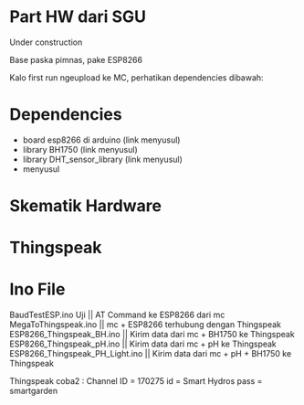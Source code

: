 # Part HW dari SGU

Under construction

Base paska pimnas, pake ESP8266

Kalo first run ngeupload ke MC, perhatikan dependencies dibawah:

# Dependencies
* board esp8266 di arduino (link menyusul)
* library BH1750 (link menyusul)
* library DHT_sensor_library (link menyusul)
* menyusul

# Skematik Hardware

# Thingspeak

# Ino File
BaudTestESP.ino Uji || AT Command ke ESP8266 dari mc
MegaToThingspeak.ino || mc + ESP8266 terhubung dengan Thingspeak
ESP8266_Thingspeak_BH.ino || Kirim data dari mc + BH1750 ke Thingspeak
ESP8266_Thingspeak_pH.ino || Kirim data dari mc + pH ke Thingspeak
ESP8266_Thingspeak_PH_Light.ino || Kirim data dari mc + pH + BH1750 ke Thingspeak

Thingspeak coba2 :
Channel ID = 170275
id = Smart Hydros
pass = smartgarden
